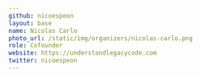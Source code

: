 ```yaml
---
github: nicoespeon
layout: base
name: Nicolas Carlo
photo_url: /static/img/organizers/nicolas-carlo.png
role: Cofounder
website: https://understandlegacycode.com
twitter: nicoespeon
---
```

